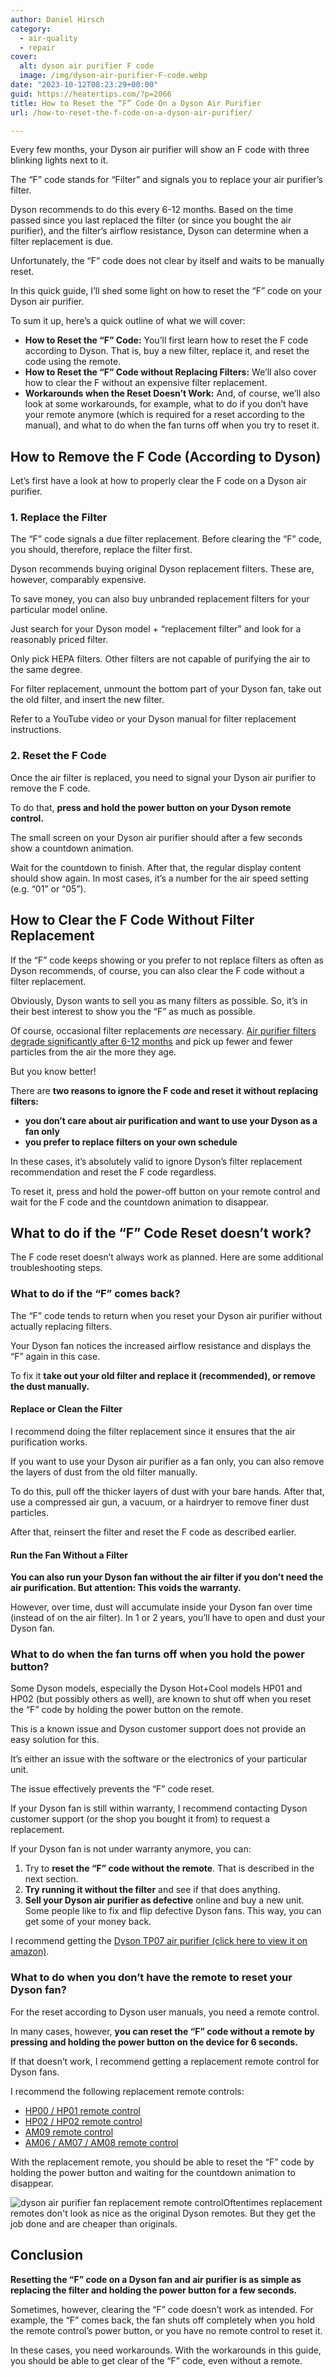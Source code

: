 ```yaml
---
author: Daniel Hirsch
category:
  - air-quality
  - repair
cover:
  alt: dyson air purifier F code
  image: /img/dyson-air-purifier-F-code.webp
date: "2023-10-12T08:23:29+00:00"
guid: https://heatertips.com/?p=2066
title: How to Reset the “F” Code On a Dyson Air Purifier
url: /how-to-reset-the-f-code-on-a-dyson-air-purifier/

---
```

Every few months, your Dyson air purifier will show an F code with three blinking lights next to it.

The “F” code stands for “Filter” and signals you to replace your air purifier’s filter.

Dyson recommends to do this every 6-12 months. Based on the time passed since you last replaced the filter (or since you bought the air purifier), and the filter’s airflow resistance, Dyson can determine when a filter replacement is due.

Unfortunately, the “F” code does not clear by itself and waits to be manually reset.

In this quick guide, I’ll shed some light on how to reset the “F” code on your Dyson air purifier.

To sum it up, here’s a quick outline of what we will cover:

- **How to Reset the “F” Code:** You’ll first learn how to reset the F code according to Dyson. That is, buy a new filter, replace it, and reset the code using the remote.
- **How to Reset the “F” Code without Replacing Filters:** We’ll also cover how to clear the F without an expensive filter replacement.
- **Workarounds when the Reset Doesn’t Work:** And, of course, we’ll also look at some workarounds, for example, what to do if you don’t have your remote anymore (which is required for a reset according to the manual), and what to do when the fan turns off when you try to reset it.

## How to Remove the F Code (According to Dyson)

Let’s first have a look at how to properly clear the F code on a Dyson air purifier.

### 1\. Replace the Filter

The “F” code signals a due filter replacement. Before clearing the “F” code, you should, therefore, replace the filter first.

Dyson recommends buying original Dyson replacement filters. These are, however, comparably expensive.

To save money, you can also buy unbranded replacement filters for your particular model online.

Just search for your Dyson model + “replacement filter” and look for a reasonably priced filter.

Only pick HEPA filters. Other filters are not capable of purifying the air to the same degree.

For filter replacement, unmount the bottom part of your Dyson fan, take out the old filter, and insert the new filter.

Refer to a YouTube video or your Dyson manual for filter replacement instructions.

### 2\. Reset the F Code

Once the air filter is replaced, you need to signal your Dyson air purifier to remove the F code.

To do that, **press and hold the power button on your Dyson remote control.**

The small screen on your Dyson air purifier should after a few seconds show a countdown animation.

Wait for the countdown to finish. After that, the regular display content should show again. In most cases, it’s a number for the air speed setting (e.g. “01” or “05”).

## How to Clear the F Code Without Filter Replacement

If the “F” code keeps showing or you prefer to not replace filters as often as Dyson recommends, of course, you can also clear the F code without a filter replacement.

Obviously, Dyson wants to sell you as many filters as possible. So, it’s in their best interest to show you the “F” as much as possible.

Of course, occasional filter replacements _are_ necessary. [Air purifier filters degrade significantly after 6-12 months](/can-you-run-air-purifier-all-day/) and pick up fewer and fewer particles from the air the more they age.

But you know better!

There are **two reasons to ignore the F code and reset it without replacing filters:**

- **you don’t care about air purification and want to use your Dyson as a fan only**
- **you prefer to replace filters on your own schedule**

In these cases, it’s absolutely valid to ignore Dyson’s filter replacement recommendation and reset the F code regardless.

To reset it, press and hold the power-off button on your remote control and wait for the F code and the countdown animation to disappear.

## What to do if the “F” Code Reset doesn’t work?

The F code reset doesn’t always work as planned. Here are some additional troubleshooting steps.

### What to do if the “F” comes back?

The “F” code tends to return when you reset your Dyson air purifier without actually replacing filters.

Your Dyson fan notices the increased airflow resistance and displays the “F” again in this case.

To fix it **take out your old filter and replace it (recommended), or remove the dust manually.**

#### Replace or Clean the Filter

I recommend doing the filter replacement since it ensures that the air purification works.

If you want to use your Dyson air purifier as a fan only, you can also remove the layers of dust from the old filter manually.

To do this, pull off the thicker layers of dust with your bare hands. After that, use a compressed air gun, a vacuum, or a hairdryer to remove finer dust particles.

After that, reinsert the filter and reset the F code as described earlier.

#### Run the Fan Without a Filter

**You can also run your Dyson fan without the air filter if you don’t need the air purification. But attention: This voids the warranty.**

However, over time, dust will accumulate inside your Dyson fan over time (instead of on the air filter). In 1 or 2 years, you’ll have to open and dust your Dyson fan.

### What to do when the fan turns off when you hold the power button?

Some Dyson models, especially the Dyson Hot+Cool models HP01 and HP02 (but possibly others as well), are known to shut off when you reset the “F” code by holding the power button on the remote.

This is a known issue and Dyson customer support does not provide an easy solution for this.

It’s either an issue with the software or the electronics of your particular unit.

The issue effectively prevents the “F” code reset.

If your Dyson fan is still within warranty, I recommend contacting Dyson customer support (or the shop you bought it from) to request a replacement.

If your Dyson fan is not under warranty anymore, you can:

1. Try to **reset the “F” code without the remote**. That is described in the next section.
1. **Try running it without the filter** and see if that does anything.
1. **Sell your Dyson air purifier as defective** online and buy a new unit. Some people like to fix and flip defective Dyson fans. This way, you can get some of your money back.

I recommend getting the [Dyson TP07 air purifier (click here to view it on amazon)](https://www.amazon.com/Dyson-Purifier-Smart-White-Silver/dp/B09LT8THGS?crid=1TCFK2OM6SC5T&keywords=dyson%2Bair%2Bpurifier&qid=1697097816&sprefix=dyson%2Bair%2Bpurifie%2Caps%2C182&sr=8-4&th=1&linkCode=ll1&tag=heatertips-20&linkId=f2b47af6c14e41aab0510f151f9233c2&language=en_US&ref_=as_li_ss_tl).

### What to do when you don’t have the remote to reset your Dyson fan?

For the reset according to Dyson user manuals, you need a remote control.

In many cases, however, **you can reset the “F” code without a remote by pressing and holding the power button on the device for 6 seconds.**

If that doesn’t work, I recommend getting a replacement remote control for Dyson fans.

I recommend the following replacement remote controls:

- [HP00 / HP01 remote control](https://www.amazon.com/CHOUBENBEN-Replacement-Remote-Control-Purifier/dp/B07RZ5YNQ8?crid=LBQLJYBMSAME&keywords=dyson+remote+control+replacement&qid=1697097189&sprefix=dyson+remote+control+%2Caps%2C183&sr=8-23&linkCode=ll1&tag=heatertips-20&linkId=c4475091943cce0b50bb1b12e4d31829&language=en_US&ref_=as_li_ss_tl)
- [HP02 / HP02 remote control](https://www.amazon.com/CHOUBENBEN-Replacement-967826-02-967826-03-Purifier/dp/B07S18SB3Q?crid=1H5E2Z7PWCOUA&keywords=dyson+remote+control+replacement+hp02&qid=1697097467&sprefix=dyson+remote+control+replacement+hp0%2Caps%2C170&sr=8-4&linkCode=ll1&tag=heatertips-20&linkId=a1d691d7413cd664d6d1237de747d8d3&language=en_US&ref_=as_li_ss_tl)
- [AM09 remote control](https://www.amazon.com/66538-04-966538-01-Replacement-Controller-Magnetic/dp/B0B4WJ5G87?crid=LBQLJYBMSAME&keywords=dyson+remote+control+replacement&qid=1697097189&sprefix=dyson+remote+control+%2Caps%2C183&sr=8-32&linkCode=ll1&tag=heatertips-20&linkId=c794c2a621599eb30bb039ac07ad5cae&language=en_US&ref_=as_li_ss_tl)
- [AM06 / AM07 / AM08 remote control](https://www.amazon.com/Dyson-Replacement-Remote-Control-965824-01/dp/B06VTD369R?crid=LBQLJYBMSAME&keywords=dyson+remote+control+replacement&qid=1697097189&sprefix=dyson+remote+control+%2Caps%2C183&sr=8-27&linkCode=ll1&tag=heatertips-20&linkId=7299d05e9592e114b1f514c740857bbb&language=en_US&ref_=as_li_ss_tl)

With the replacement remote, you should be able to reset the “F” code by holding the power button and waiting for the countdown animation to disappear.

![dyson air purifier fan replacement remote control](/img/dyson-air-purifier-fan-replacement-remote-control.webp)Oftentimes replacement remotes don't look as nice as the original Dyson remotes. But they get the job done and are cheaper than originals.

## Conclusion

**Resetting the “F” code on a Dyson fan and air purifier is as simple as replacing the filter and holding the power button for a few seconds.**

Sometimes, however, clearing the “F” code doesn’t work as intended. For example, the “F” comes back, the fan shuts off completely when you hold the remote control’s power button, or you have no remote control to reset it.

In these cases, you need workarounds. With the workarounds in this guide, you should be able to get clear of the “F” code, even without a remote.
